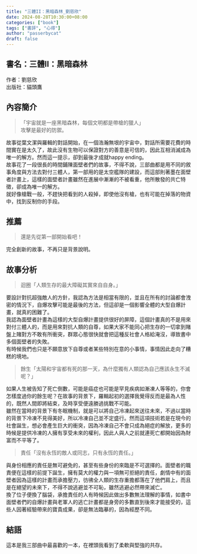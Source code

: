 ```yaml
---
title: "三體II：黑暗森林_劉慈欣"
date: 2024-08-28T10:30:00+08:00
categories: ["book"]
tags: ["書評", "心得"]
author: "passerbycat"
draft: false
---
```


## 書名：三體II：黑暗森林  
作者：劉慈欣  
出版社：貓頭鷹  

## 內容簡介  
> 「宇宙就是一座黑暗森林，每個文明都是帶槍的獵人」  
> 攻擊是最好的防禦。  

故事從葉文潔與羅輯的對話開始，在一個浩瀚無垠的宇宙中，對話所需要花費的時間實在是太久了，故此沒有生物可以保證對方的善意是可信的，因此互相消滅成為唯一的解方。然而這一提示，卻到最後才成就happy ending。  
故事花了一段很長的時間鋪陳面壁者們的故事，不得不說，三部曲都是用不同的敘事角度與方法去對付三體人，第一部用的是太空艦隊的建設，而這部則著墨在面壁者計畫上，這樣的面壁者計畫雖然在進展中漸漸的不被看重，他所散發的共亡特徵，卻成為唯一的解方。  
就好像槍戰一般，不趕快把看到的人殺掉，即使他沒有槍，也有可能在掉落的物資中，找到反制你的手段。  

## 推薦  
> 還是先從第一部開始看吧！  

完全創新的故事，不再只是背景說明。   

## 故事分析
> 迴圈「人類生存的最大障礙其實來自自身。」  

要設計對抗超強敵人的方針，我認為方法是相當有限的，並且在所有的討論都會洩密的情況下，自爆攻擊可能是最後的方法，但這卻是一個影響全體的大型自爆計畫，就真的困難了。  
我認為面壁者計畫為這樣的大型自爆計畫提供很好的屏障，這個計畫真的不是用來對付三體人的，而是用來對抗人類的自尊，如果大家不能同心把生存的一切拿到賭盤上賭對方不敢有所衝突，群眾心態很快就會把這種反社會人格給淹沒，導致書中多個面壁者的失敗。  
有時候我們也只是不願意放下自尊或者某些特別在意的小事情，事情因此走向了糟糕的境地。  

> 餘生「太陽和宇宙都有死的那一天，為什麼獨有人類認為自己應該永生不滅呢？」  

如果人生被告知了死亡倒數，可能是癌症也可能是罕見疾病如漸凍人等等的，你會怎樣度過你的餘生呢？在故事的背景下，羅輯起初的選擇我覺得反而是最為人性的，既然人間即將結束，及時享受便遠勝過挑戰不可能。  
雖然在當時的背景下有冬眠機制，就是可以將自己冷凍起來送往未來，不過以當時的背景下冷凍不見得美好，所以冷凍自己並不定盛行。然而這項技術若是在現今的社會誕生，想必會產生巨大的衝突，因為冷凍自己不會只成為絕症的解放，更多的時候是提供冷凍的人擁有享受未來的權利，因此人與人之前就連死亡都開始因為財富而不平等了。  

> 責任「沒有永恆的敵人或同志，只有永恆的責任。」  

與身份相應的責任是無可避免的，甚至有些身份的來臨是不可選擇的。面壁者的職責便在這樣的前提下誕生，擁有莫大的權力與一項無可拒絕的責任，劇情中有的面壁者因為這樣的計畫而承擔壓力，彷彿全人類的生存重擔都落在了他們肩上，而且是在絕望的未來下，不得不說逃避並不可恥，雖然逃避必然帶來滅亡。  
換了位子便換了腦袋，承擔責任的人有時候因此做出多數無法理解的事情，如書中面壁者們的自爆計畫與老軍人的逃亡計畫都是身旁的多數直到後來才能接受的，這些人因著經驗帶來的寶貴成果，卻是無法臨摹的，因為經歷不同。  

## 結語  
這本是我三部曲中最喜歡的一本，在裡頭我看到了柔軟與堅強的共存。  